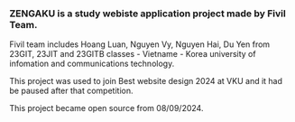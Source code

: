 ### ZENGAKU is a study webiste application project made by Fivil Team.
Fivil team includes Hoang Luan, Nguyen Vy, Nguyen Hai, Du Yen from 23GIT, 23JIT and 23GITB classes - Vietname - Korea university of infomation and communications technology.

This project was used to join Best website design 2024 at VKU and it had be paused after that competition.

This project became open source from 08/09/2024.
